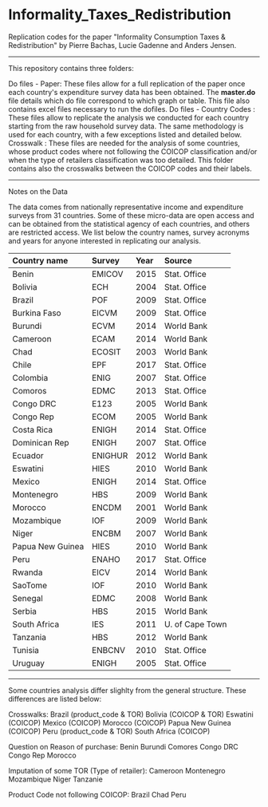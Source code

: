 # Informality_Taxes_Redistribution
Replication codes for the paper "Informality Consumption Taxes &amp; Redistribution"
by Pierre Bachas, Lucie Gadenne and Anders Jensen. 

-----------------------------------------------------------------------------------------------------
This repository contains three folders:

Do files - Paper: These files allow for a full replication of the paper once each country's expenditure survey data has been obtained.
The **master.do** file details which do file correspond to which graph or table. This file also contains excel files necessary to run the dofiles.
Do files - Country Codes : These files allow to replicate the analysis we conducted for each country starting from the raw household survey data. The same methodology is used for each country, with a few exceptions listed and detailed below.
Crosswalk : These files are needed for the analysis of some countries, whose product codes where not following the COICOP classification and/or when the type of retailers classification was too detailed. This folder contains also the crosswalks between the COICOP codes and their labels.

-----------------------------------------------------------------------------------------------------
Notes on the Data

The data comes from nationally representative income and expenditure surveys from 31 countries. 
Some of these micro-data are open access and can be obtained from the statistical agency of each countries, and others are restricted access. We list below the country names, survey acronyms and years for anyone interested in replicating our analysis. 

|Country name  |Survey        |Year |Source          | 
| :------------- | :------------- |:----- |:-----------------|
| Benin         |  EMICOV       | 2015 | Stat. Office    |
| Bolivia       |  ECH          | 2004 | Stat. Office    |
| Brazil	       |  POF	        | 2009	| Stat. Office    |
| Burkina Faso	 |  EICVM	     | 2009	| Stat. Office    |
| Burundi	    |  ECVM	        | 2014	| World Bank      |
| Cameroon	    |  ECAM	        | 2014	| World Bank      |
| Chad	       |  ECOSIT	     | 2003	| World Bank      |
| Chile	       |  EPF	        | 2017	| Stat. Office    |
| Colombia	    |  ENIG	        | 2007	| Stat. Office    |
| Comoros	    |  EDMC	        | 2013	| Stat. Office    |
| Congo DRC	    |  E123	        | 2005	| World Bank      |
| Congo Rep	    |  ECOM	        | 2005	| World Bank      |
| Costa Rica	 |  ENIGH        | 2014	| Stat. Office    |
| Dominican Rep |	 ENIGH        | 2007	| Stat. Office    |
| Ecuador	    |  ENIGHUR	     | 2012	| World Bank      |
| Eswatini	    |  HIES	        | 2010	| World Bank      |
| Mexico	       |  ENIGH	     | 2014	| Stat. Office    |
| Montenegro	 |  HBS	        | 2009	| World Bank      |
| Morocco	    |  ENCDM	     | 2001	| World Bank      |
| Mozambique	 |  IOF	        | 2009	| World Bank      |
| Niger	       |  ENCBM	     | 2007	| World Bank      |
| Papua New Guinea	    |  HIES	        | 2010	| World Bank      |
| Peru	       |  ENAHO	     | 2017	| Stat. Office    |
| Rwanda	       |  EICV	        | 2014	| World Bank      |
| SaoTome	    |  IOF	        | 2010	| World Bank      |
| Senegal |	 EDMC	        | 2008	| World Bank      |
| Serbia	       |  HBS	        | 2015	| World Bank      |
| South Africa	 |  IES	        | 2011	| U. of Cape Town |
| Tanzania	    |  HBS	        | 2012	| World Bank      |
| Tunisia	    |  ENBCNV	     | 2010	| Stat. Office    |
| Uruguay	    |  ENIGH	     | 2005	| Stat. Office    |

-----------------------------------------------------------------------------------------------------
Some countries analysis differ slighlty from the general structure. These differences are listed below:

Crosswalks:
Brazil (product_code & TOR)
Bolivia (COICOP & TOR)
Eswatini (COICOP)
Mexico (COICOP)
Morocco (COICOP)
Papua New Guinea (COICOP)
Peru (product_code & TOR)
South Africa (COICOP)

Question on Reason of purchase:
Benin
Burundi
Comores
Congo DRC
Congo Rep
Morocco

Imputation of some TOR (Type of retailer):
Cameroon
Montenegro
Mozambique
Niger
Tanzanie

Product Code not following COICOP:
Brazil
Chad
Peru
